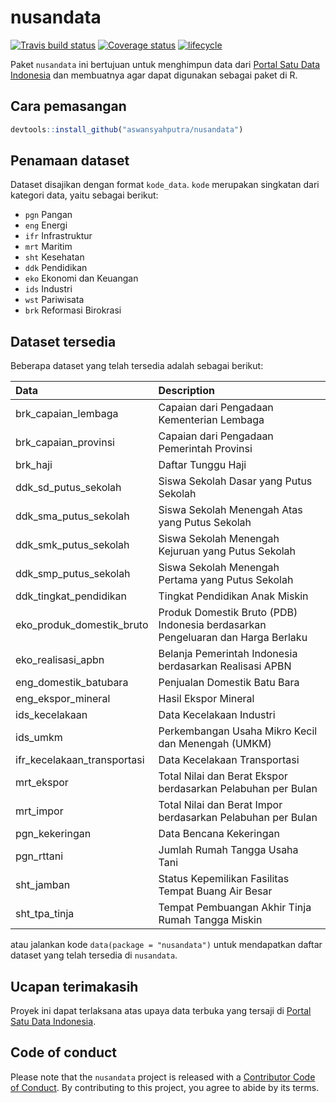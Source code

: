 
# nusandata

[![Travis build
status](https://travis-ci.org/aswansyahputra/nusandata.svg?branch=master)](https://travis-ci.org/aswansyahputra/nusandata)
[![Coverage
status](https://codecov.io/gh/aswansyahputra/nusandata/branch/master/graph/badge.svg)](https://codecov.io/github/aswansyahputra/nusandata?branch=master)
[![lifecycle](https://img.shields.io/badge/lifecycle-experimental-orange.svg)](https://www.tidyverse.org/lifecycle/#experimental)

Paket `nusandata` ini bertujuan untuk menghimpun data dari [Portal Satu
Data Indonesia](https://data.go.id/) dan membuatnya agar dapat digunakan
sebagai paket di R.

## Cara pemasangan

``` r
devtools::install_github("aswansyahputra/nusandata")
```

## Penamaan dataset

Dataset disajikan dengan format `kode_data`. `kode` merupakan singkatan
dari kategori data, yaitu sebagai berikut:

  - `pgn` Pangan
  - `eng` Energi
  - `ifr` Infrastruktur
  - `mrt` Maritim
  - `sht` Kesehatan
  - `ddk` Pendidikan
  - `eko` Ekonomi dan Keuangan
  - `ids` Industri
  - `wst` Pariwisata
  - `brk` Reformasi Birokrasi

## Dataset tersedia

Beberapa dataset yang telah tersedia adalah sebagai
berikut:

| Data                          | Description                                                                     |
| :---------------------------- | :------------------------------------------------------------------------------ |
| brk\_capaian\_lembaga         | Capaian dari Pengadaan Kementerian Lembaga                                      |
| brk\_capaian\_provinsi        | Capaian dari Pengadaan Pemerintah Provinsi                                      |
| brk\_haji                     | Daftar Tunggu Haji                                                              |
| ddk\_sd\_putus\_sekolah       | Siswa Sekolah Dasar yang Putus Sekolah                                          |
| ddk\_sma\_putus\_sekolah      | Siswa Sekolah Menengah Atas yang Putus Sekolah                                  |
| ddk\_smk\_putus\_sekolah      | Siswa Sekolah Menengah Kejuruan yang Putus Sekolah                              |
| ddk\_smp\_putus\_sekolah      | Siswa Sekolah Menengah Pertama yang Putus Sekolah                               |
| ddk\_tingkat\_pendidikan      | Tingkat Pendidikan Anak Miskin                                                  |
| eko\_produk\_domestik\_bruto  | Produk Domestik Bruto (PDB) Indonesia berdasarkan Pengeluaran dan Harga Berlaku |
| eko\_realisasi\_apbn          | Belanja Pemerintah Indonesia berdasarkan Realisasi APBN                         |
| eng\_domestik\_batubara       | Penjualan Domestik Batu Bara                                                    |
| eng\_ekspor\_mineral          | Hasil Ekspor Mineral                                                            |
| ids\_kecelakaan               | Data Kecelakaan Industri                                                        |
| ids\_umkm                     | Perkembangan Usaha Mikro Kecil dan Menengah (UMKM)                              |
| ifr\_kecelakaan\_transportasi | Data Kecelakaan Transportasi                                                    |
| mrt\_ekspor                   | Total Nilai dan Berat Ekspor berdasarkan Pelabuhan per Bulan                    |
| mrt\_impor                    | Total Nilai dan Berat Impor berdasarkan Pelabuhan per Bulan                     |
| pgn\_kekeringan               | Data Bencana Kekeringan                                                         |
| pgn\_rttani                   | Jumlah Rumah Tangga Usaha Tani                                                  |
| sht\_jamban                   | Status Kepemilikan Fasilitas Tempat Buang Air Besar                             |
| sht\_tpa\_tinja               | Tempat Pembuangan Akhir Tinja Rumah Tangga Miskin                               |

atau jalankan kode `data(package = "nusandata")` untuk mendapatkan
daftar dataset yang telah tersedia di `nusandata`.

## Ucapan terimakasih

Proyek ini dapat terlaksana atas upaya data terbuka yang tersaji di
[Portal Satu Data Indonesia](https://data.go.id).

## Code of conduct

Please note that the `nusandata` project is released with a [Contributor
Code of Conduct](CODE_OF_CONDUCT.md). By contributing to this project,
you agree to abide by its terms.

